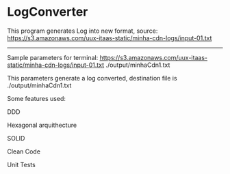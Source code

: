 # LogConverter

This program generates Log into new format, source:
https://s3.amazonaws.com/uux-itaas-static/minha-cdn-logs/input-01.txt

------------------------------


Sample parameters for terminal:
https://s3.amazonaws.com/uux-itaas-static/minha-cdn-logs/input-01.txt ./output/minhaCdn1.txt

This parameters generate a log converted, destination file is ./output/minhaCdn1.txt

Some features used:

DDD

Hexagonal arquithecture

SOLID

Clean Code

Unit Tests

